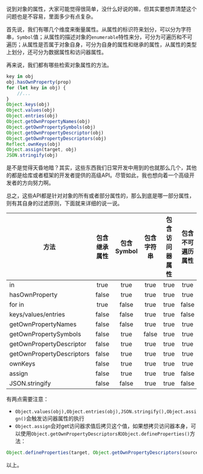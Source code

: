 说到对象的属性，大家可能觉得很简单，没什么好说的嘛，但其实要想弄清楚这个问题也是不容易，里面多少有点复杂。  

首先说，我们有哪几个维度来衡量属性。从属性的标识符来划分，可以分为字符串，`Symbol`值；从属性的描述对象的`enumerable`特性来分，可分为可遍历和不可遍历；从属性是否属于对象自身，可分为自身的属性和继承的属性，从属性的类型上划分，还可分为数据属性和访问器属性。

再来说，我们都有哪些检索对象属性的方法。

```js
key in obj
obj.hasOwnProperty(prop)
for (let key in obj) {
    //...
}
Object.keys(obj)
Object.values(obj)
Object.entries(obj)
Object.getOwnPropertyNames(obj)
Object.getOwnPropertySymbols(obj)
Object.getOwnPropertyDescriptor(obj)
Object.getOwnPropertyDescriptors(obj)
Reflect.ownKeys(obj)
Object.assign(target, obj)
JSON.stringify(obj)
```

是不是觉得天昏地暗？其实，这些东西我们日常开发中用到的也就那么几个，其他的都是给库或者框架的开发者提供的高级API。尽管如此，我也想向着一个高级开发者的方向努力啊。

总之，这些API都是针对对象的所有或者部分属性的，那么到底是哪一部分属性，则有其自身的过滤原则，下面就来详细的说一说。

| 方法        | 包含继承属性 | 包含Symbol | 包含字符串 | 包含访问器属性 | 包含不可遍历属性 |
| ------------- |:-----:|:-----:|:-----:|:-----:|:-----:|
| in | true | true | true | true | true |
| hasOwnProperty | false | true | true | true | true |
| for in | true | false | true | true | false |
| keys/values/entries | false | false | true | true | false |
| getOwnPropertyNames | false | false | true | true | true |
| getOwnPropertySymbols | false | true | false | true | true |
| getOwnPropertyDescriptor | false | true | true | true | true |
| getOwnPropertyDescriptors | false | true | true | true | true |
| ownKeys | false | true | true | true | true |
| assign | false | true | true | true | false |
| JSON.stringify | false | false | true | true | false |


有两点需要注意：
- `Object.values(obj),Object.entries(obj),JSON.stringify(),Object.assign()`会触发访问器属性的执行
- `Object.assign`会对get访问器求值后拷贝这个值，如果想拷贝访问器本身，可以使用`Object.getOwnPropertyDescriptors和Object.defineProperties()`方法：

```js
Object.defineProperties(target, Object.getOwnPropertyDescriptors(source))
```

以上。

